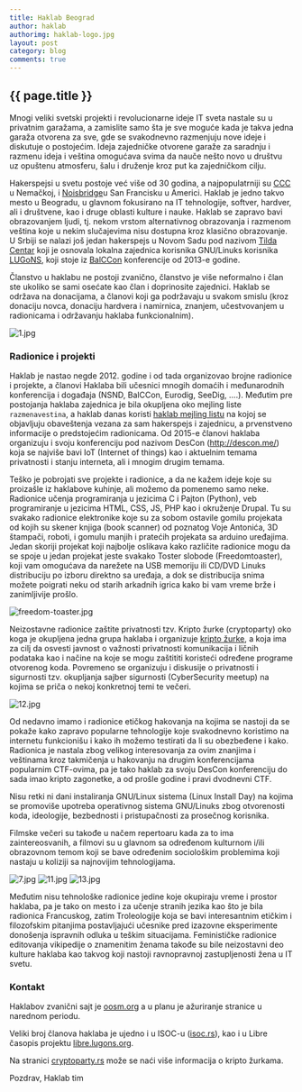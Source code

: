```yaml
---
title: Haklab Beograd
author: haklab
authorimg: haklab-logo.jpg
layout: post
category: blog
comments: true
---
```

## {{ page.title }}

<!--
<img style='width: 300px' class='img-fluid' alt='poster' src="{{site.baseurl}}/assets/img/blog/2019-04-05-programiranje-danas-01-uros-stegic/poster.jpg">
-->

Mnogi veliki svetski projekti i revolucionarne ideje IT sveta nastale su u privatnim garažama, a
zamislite samo šta je sve moguće kada je takva jedna garaža otvorena za sve, gde se svakodnevno
razmenjuju nove ideje i diskutuje o postojećim.
Ideja zajedničke otvorene garaže za saradnju i razmenu ideja i veština omogućava svima da nauče
nešto novo u društvu uz opuštenu atmosferu, šalu i druženje kroz put ka zajedničkom cilju.

Hakerspejsi u svetu postoje već više od 30 godina, a najpopulatrniji su
<a target="_blank" href="https://www.ccc.de/">CCC</a> u
Nemačkoj, i <a href="https://www.noisebridge.net/" target="_blank">Noisbridge</a>u San Francisku u Americi.
Haklab je jedno takvo mesto u Beogradu, u glavnom fokusirano na IT tehnologije, softver, hardver,
ali i društvene, kao i druge oblasti kulture i nauke.
Haklab se zapravo bavi obrazovanjem ljudi, tj. nekom vrstom alternativnog obrazovanja i
razmenom veština koje u nekim slučajevima nisu dostupna kroz klasično obrazovanje.
U Srbiji se nalazi još jedan hakerspejs u Novom Sadu pod nazivom
<a target="_blank" href="https://tilda.center/">Tilda Centar</a>
koji je osnovala lokalna zajednica korisnika GNU/Linuks korisnika
<a target="_blank" href="https://lugons.org/">LUGoNS</a>, koji stoje iz
<a href="https://cryptoparty.rs/" target="_blank">BalCCon</a> konferencije od 2013-e godine.

Članstvo u haklabu ne postoji zvanično, članstvo je više neformalno i član ste ukoliko se sami osećate
kao član i doprinosite zajednici. Haklab se održava na donacijama, a članovi koji ga podržavaju u
svakom smislu (kroz donaciju novca, donaciju hardvera i namirnica, znanjem, učestvovanjem u
radionicama i održavanju haklaba funkcionalnim).

<img alt='1.jpg' class='img-fluid' src="{{site.baseurl}}/assets/img/blog/2019-06-06-haklab/1.jpg">

### Radionice i projekti
Haklab je nastao negde 2012. godine i od tada organizovao brojne radionice i projekte, a članovi
Haklaba bili učesnici mnogih domaćih i međunarodnih konferencija i događaja (NSND, BalCCon,
Eurodig, SeeDig, ....). Međutim pre postojanja haklaba zajednica je bila okupljena oko mejling
liste `razmenavestina`, a haklab danas koristi
<a href="https://groups.google.com/forum/#!forum/haklab">haklab mejling listu</a>
na kojoj se objavljuju obaveštenja vezana za sam hakerspejs i zajednicu,
a prvenstveno informacije o predstojećim radionicama.
Od 2015-e članovi haklaba organizuju i svoju konferenciju pod nazivom DesCon (http://descon.me/)
koja se najviše bavi IoT (Internet of things) kao i aktuelnim temama privatnosti i stanju interneta,
ali i mnogim drugim temama.

Teško je pobrojati sve projekte i radionice, a da ne kažem ideje koje su proizašle iz haklabove
kuhinje, ali možemo da pomenemo samo neke.
Radionice učenja programiranja u jezicima C i Pajton (Python), veb programiranje u
jezicima HTML, CSS, JS, PHP kao i okruženje Drupal.
Tu su svakako radionice elektronike koje su za sobom ostavile gomilu projekata od kojih su skener
knjiga (book scanner) od poznatog Voje Antonića, 3D štampači, roboti, i gomulu manjih i pratećih
projekata sa arduino uređajima.
Jedan skoriji projekat koji najbolje oslikava kako različite radionice mogu da se spoje u jedan
projekat jeste svakako Toster slobode (Freedomtoaster), koji vam omogućava da narežete na USB memoriju
ili CD/DVD Linuks distribuciju po izboru direktno sa uređaja, a dok se distribucija snima možete
poigrati neku od starih arkadnih igrica kako bi vam vreme brže i zanimljivije prošlo.

<img alt='freedom-toaster.jpg' class='img-fluid' src="{{site.baseurl}}/assets/img/blog/2019-06-06-haklab/2.jpg">

Neizostavne radionice zaštite privatnosti tzv. Kripto žurke (cryptoparty) oko koga je okupljena jedna
grupa haklaba i organizuje <a href="htps://cryptoparty.rs" target="_blank">kripto žurke</a>,
a koja ima za cilj da osvesti javnost o važnosti privatnosti komunikacija i ličnih podataka
kao i načine na koje se mogu zaštititi koristeći određene programe otvorenog koda.
Povremeno se organizuju i diskusije o privatnosti i sigurnosti tzv. okupljanja sajber sigurnosti
(CyberSecurity meetup) na kojima se priča o nekoj konkretnoj temi te večeri.

<img alt='12.jpg' class='img-fluid' src="{{site.baseurl}}/assets/img/blog/2019-06-06-haklab/12.jpg">

Od nedavno imamo i radionice etičkog hakovanja na kojima se nastoji da se pokaže kako zapravo
popularne tehnologije koje svakodnevno koristimo na internetu funkcionišu i kako ih možemo
testirati da li su obezbeđene i kako. Radionica je nastala zbog velikog interesovanja za ovim
znanjima i veštinama kroz takmičenja u hakovanju na drugim konferencijama popularnim CTF-ovima,
pa je tako haklab za svoju DesCon konferenciju do sada imao kripto zagonetke, a od prošle
godine i pravi dvodnevni CTF.

Nisu retki ni dani instaliranja GNU/Linux sistema (Linux Install Day) na kojima se promoviše upotreba
operativnog sistema GNU/Linuks zbog otvorenosti koda, ideologije,
bezbednosti i pristupačnosti za prosečnog korisnika.

Filmske večeri su takođe u načem repertoaru kada za to ima zaintereosvanih, a filmovi su u
glavnom sa određenom kulturnom i/ili obrazovnom temom koji se bave određenim sociološkim
problemima koji nastaju u koliziji sa najnovijim tehnologijama.

<img alt='7.jpg' class='img-fluid' src="{{site.baseurl}}/assets/img/blog/2019-06-06-haklab/7.jpg">

<img alt='11.jpg' class='img-fluid' src="{{site.baseurl}}/assets/img/blog/2019-06-06-haklab/11.jpg">

<img alt='13.jpg' class='img-fluid' src="{{site.baseurl}}/assets/img/blog/2019-06-06-haklab/13.jpg">

Međutim nisu tehnološke radionice jedine koje okupiraju vreme i prostor haklaba, pa je tako on
mesto i za učenje stranih jezika kao što je bila radionica Francuskog, zatim Troleologije koja se
bavi interesantnim etičkim i filozofskim pitanjima postavljajući učesnike pred izazovne
eksperimente donošenja ispravnih odluka u teškim situacijama.
Feminističke radionice editovanja vikipedije o znamenitim ženama takođe su bile neizostavni deo
kulture haklaba kao takvog koji nastoji ravnopravnoj zastupljenosti žena u IT svetu.

### Kontakt
Haklabov zvanični sajt je <a target="_blank" href="http://oosm.org/">oosm.org</a>
a u planu je ažuriranje stranice u narednom periodu.

Veliki broj članova haklaba je ujedno i u ISOC-u (<a href="http://isoc.rs/" target="_blank">isoc.rs</a>),
kao i u Libre časopis projektu <a href="https://libre.lugons.org/" target="_blank">libre.lugons.org</a>.

Na stranici <a href="https://cryptoparty.rs/" target="_blank">cryptoparty.rs</a> može se naći više informacija
o kripto žurkama.

Pozdrav,
Haklab tim

